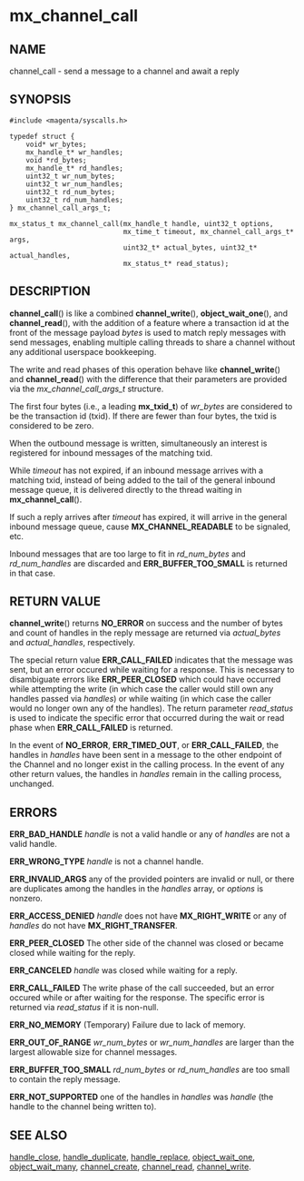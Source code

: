 # mx_channel_call

## NAME

channel_call - send a message to a channel and await a reply

## SYNOPSIS

```
#include <magenta/syscalls.h>

typedef struct {
    void* wr_bytes;
    mx_handle_t* wr_handles;
    void *rd_bytes;
    mx_handle_t* rd_handles;
    uint32_t wr_num_bytes;
    uint32_t wr_num_handles;
    uint32_t rd_num_bytes;
    uint32_t rd_num_handles;
} mx_channel_call_args_t;

mx_status_t mx_channel_call(mx_handle_t handle, uint32_t options,
                            mx_time_t timeout, mx_channel_call_args_t* args,
                            uint32_t* actual_bytes, uint32_t* actual_handles,
                            mx_status_t* read_status);
```

## DESCRIPTION

**channel_call**() is like a combined **channel_write**(), **object_wait_one**(),
and **channel_read**(), with the addition of a feature where a transaction id at
the front of the message payload *bytes* is used to match reply messages with send
messages, enabling multiple calling threads to share a channel without any additional
userspace bookkeeping.

The write and read phases of this operation behave like **channel_write**() and
**channel_read**() with the difference that their parameters are provided via the
*mx_channel_call_args_t* structure.

The first four bytes (i.e., a leading **mx_txid_t**) of
*wr_bytes* are considered to be the transaction id (txid).  If there
are fewer than four bytes, the txid is considered to be zero.

When the outbound message is written, simultaneously an interest is registered
for inbound messages of the matching txid.

While *timeout* has not expired, if an inbound message arrives with a matching txid,
instead of being added to the tail of the general inbound message queue, it is delivered
directly to the thread waiting in **mx_channel_call**().

If such a reply arrives after *timeout* has expired, it will arrive in the general
inbound message queue, cause **MX_CHANNEL_READABLE** to be signaled, etc.

Inbound messages that are too large to fit in *rd_num_bytes* and *rd_num_handles*
are discarded and **ERR_BUFFER_TOO_SMALL** is returned in that case.


## RETURN VALUE

**channel_write**() returns **NO_ERROR** on success and the number of bytes and
count of handles in the reply message are returned via *actual_bytes* and
*actual_handles*, respectively.

The special return value **ERR_CALL_FAILED** indicates that the message was
sent, but an error occured while waiting for a response.  This is necessary
to disambiguate errors like **ERR_PEER_CLOSED** which could have occurred
while attempting the write (in which case the caller would still own any handles
passed via *handles*) or while waiting (in which case the caller would no longer
own any of the handles).  The return parameter *read_status* is used to indicate
the specific error that occurred during the wait or read phase when **ERR_CALL_FAILED**
is returned.

In the event of **NO_ERROR**, **ERR_TIMED_OUT**, or **ERR_CALL_FAILED**, the
handles in *handles* have been sent in a message to the other endpoint of the
Channel and no longer exist in the calling process.  In the event of any other
return values, the handles in *handles* remain in the calling process, unchanged.

## ERRORS

**ERR_BAD_HANDLE**  *handle* is not a valid handle or any of *handles*
are not a valid handle.

**ERR_WRONG_TYPE**  *handle* is not a channel handle.

**ERR_INVALID_ARGS**  any of the provided pointers are invalid or null,
or there are duplicates among the handles in the *handles* array,
or *options* is nonzero.

**ERR_ACCESS_DENIED**  *handle* does not have **MX_RIGHT_WRITE** or
any of *handles* do not have **MX_RIGHT_TRANSFER**.

**ERR_PEER_CLOSED**  The other side of the channel was closed or became
closed while waiting for the reply.

**ERR_CANCELED**  *handle* was closed while waiting for a reply.

**ERR_CALL_FAILED**  The write phase of the call succeeded, but an error occured
while or after waiting for the response.  The specific error is returned via
*read_status* if it is non-null.

**ERR_NO_MEMORY**  (Temporary) Failure due to lack of memory.

**ERR_OUT_OF_RANGE**  *wr_num_bytes* or *wr_num_handles* are larger than the
largest allowable size for channel messages.

**ERR_BUFFER_TOO_SMALL**  *rd_num_bytes* or *rd_num_handles* are too small
to contain the reply message.

**ERR_NOT_SUPPORTED**  one of the handles in *handles* was *handle*
(the handle to the channel being written to).

## SEE ALSO

[handle_close](handle_close.md),
[handle_duplicate](handle_duplicate.md),
[handle_replace](handle_replace.md),
[object_wait_one](object_wait_one.md),
[object_wait_many](object_wait_many.md),
[channel_create](channel_create.md),
[channel_read](channel_read.md),
[channel_write](channel_write.md).
